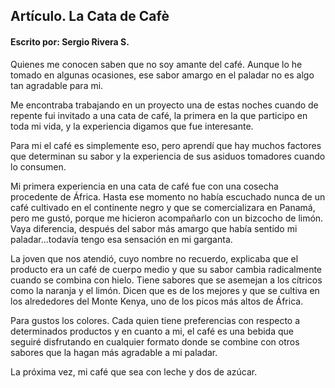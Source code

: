 ## Artículo. La Cata de Cafè

#### Escrito por: Sergio Rivera S.

Quienes me conocen saben que no soy amante del café. Aunque lo he tomado en algunas ocasiones, ese sabor amargo en el paladar no es algo tan agradable para mi. 

Me encontraba trabajando en un proyecto una de estas noches cuando de repente fui invitado a una cata de café, la primera en la que participo en toda mi vida, y la experiencia digamos que fue interesante. 

Para mi el café es simplemente eso, pero aprendí que hay muchos factores que determinan su sabor y la experiencia de sus asiduos tomadores cuando lo consumen. 

Mi primera experiencia en una cata de café fue con una cosecha procedente de África. Hasta ese momento no había escuchado nunca de un café cultivado en el continente negro y que se comercializara en Panamá, pero me gustó, porque me hicieron acompañarlo con un bizcocho de limón. Vaya diferencia, después del sabor más amargo que había sentido mi paladar...todavía tengo esa sensación en mi garganta. 

La joven que nos atendió, cuyo nombre no recuerdo, explicaba que el producto era un café de cuerpo medio y que su sabor cambia radicalmente cuando se combina con hielo. Tiene sabores que se asemejan a los cítricos como la naranja y el limón. Dicen que es de los mejores y que se cultiva en los alrededores del Monte Kenya, uno de los picos más altos de África.

Para gustos los colores. Cada quien tiene preferencias con respecto a determinados productos y en cuanto a mi, el café es una bebida que seguiré disfrutando en cualquier formato donde se combine con otros sabores que la hagan más agradable a mi paladar. 

La próxima vez, mi café que sea con leche y dos de azúcar.
